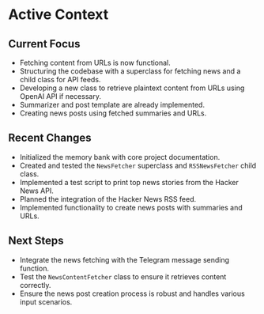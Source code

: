 # Active Context

## Current Focus
- Fetching content from URLs is now functional.
- Structuring the codebase with a superclass for fetching news and a child class for API feeds.
- Developing a new class to retrieve plaintext content from URLs using OpenAI API if necessary.
- Summarizer and post template are already implemented.
- Creating news posts using fetched summaries and URLs.

## Recent Changes
- Initialized the memory bank with core project documentation.
- Created and tested the `NewsFetcher` superclass and `RSSNewsFetcher` child class.
- Implemented a test script to print top news stories from the Hacker News API.
- Planned the integration of the Hacker News RSS feed.
- Implemented functionality to create news posts with summaries and URLs.

## Next Steps
- Integrate the news fetching with the Telegram message sending function.
- Test the `NewsContentFetcher` class to ensure it retrieves content correctly.
- Ensure the news post creation process is robust and handles various input scenarios.
